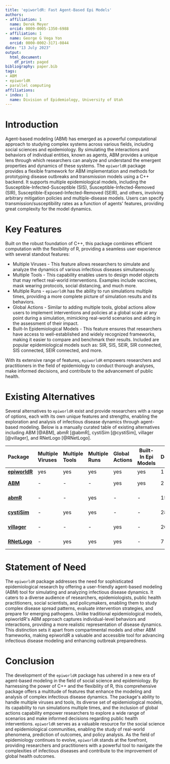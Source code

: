 ```yaml
---
title: 'epiworldR: Fast Agent-Based Epi Models'
authors:
- affiliation: 1
  name: Derek Meyer
  orcid: 0009-0005-1350-6988
- affiliation: 1
  name: George G Vega Yon
  orcid: 0000-0002-3171-0844
date: "13 July 2023"
output:
  html_document:
    df_print: paged
bibliography: paper.bib
tags:
- ABM
- epiworldR
- parallel computing
affiliations:
- index: 1
  name: Division of Epidemiology, University of Utah
---
```


# Introduction

Agent-based modeling (ABM) has emerged as a powerful computational approach to studying complex systems across various fields, including social sciences and epidemiology. By simulating the interactions and behaviors of individual entities, known as agents, ABM provides a unique lens through which researchers can analyze and understand the emergent properties and dynamics of these systems. The `epiworldR` package provides a flexible framework for ABM implementation and methods for prototyping disease outbreaks and transmission models using a C++ backend. It supports multiple epidemiological models, including the Susceptible-Infected-Susceptible (SIS), Susceptible-Infected-Removed (SIR), Susceptible-Exposed-Infected-Removed (SEIR), and others, involving arbitrary mitigation policies and multiple-disease models. Users can specify transmission/susceptibility rates as a function of agents' features, providing great complexity for the model dynamics.

# Key Features

Built on the robust foundation of C++, this package combines efficient computation with the flexibility of R, providing a seamless user experience with several standout features:

-   Multiple Viruses - This feature allows researchers to simulate and analyze the dynamics of various infectious diseases simultaneously.
-   Multiple Tools - This capability enables users to design model objects that may reflect real-world interventions. Examples include vaccines, mask wearing protocols, social distancing, and much more.
-   Multiple Runs - `epiworldR` has the ability to run simulations multiple times, providing a more complete picture of simulation results and its behaviors.
-   Global Actions - Similar to adding multiple tools, global actions allow users to implement interventions and policies at a global scale at any point during a simulation, mimicking real-world scenarios and aiding in the assessment of their impact.
-   Built-In Epidemiological Models - This feature ensures that researchers have access to well-established and widely recognized frameworks, making it easier to compare and benchmark their results. Included are popular epidemiological models such as: SIR, SIS, SEIR, SIR connected, SIS connected, SEIR connected, and more.

With its extensive range of features, `epiworldR` empowers researchers and practitioners in the field of epidemiology to conduct thorough analyses, make informed decisions, and contribute to the advancement of public health.

# Existing Alternatives

Several alternatives to `epiworldR` exist and provide researchers with a range of options, each with its own unique features and strengths, enabling the exploration and analysis of infectious disease dynamics through agent-based modeling. Below is a manually curated table of existing alternatives including ABM [@ABM], abmR [@abmR], cystiSim [@cystiSim], villager [@villager], and RNetLogo [@RNetLogo].

| Package                                                                     | Multiple Viruses | Multiple Tools | Multiple Runs | Global Actions | Built-In Epi Models | Dependencies                                                                                             | Last Commit                                                                                                               |
|:--------|:--------|:--------|:--------|:--------|---------|:--------|:--------|
| [**epiworldR**](https://cran.r-project.org/package=epiworldR)               | yes              | yes            | yes           | yes            | yes                 | 1 | July 2023 |
| [**ABM**](https://cran.r-project.org/package=ABM)                           | \-               | \-             | \-            | yes            | yes                 | 2             | April 2023                 |
| [**abmR**](https://cran.r-project.org/package=abmR)                         | \-               | \-             | yes           | \-             | \-                  | 156          | June 2023                   |
| [**cystiSim**](https://cran.r-project.org/package=cystiSim)                 | \-               | yes            | yes           | \-             | \-                  | 28   | February 2020      |
| [**villager**](https://cran.r-project.org/package=villager)                 | \-               | \-             | \-            | yes            | \-                  | 26  | December 2022          |
| [**RNetLogo**](https://cran.r-project.org/web/packages/RNetLogo/index.html) | \-               | yes            | yes           | yes            | \-                  | 7   | June 2017               |

# Statement of Need

The `epiworldR` package addresses the need for sophisticated epidemiological research by offering a user-friendly agent-based modeling (ABM) tool for simulating and analyzing infectious disease dynamics. It caters to a diverse audience of researchers, epidemiologists, public health practitioners, social scientists, and policymakers, enabling them to study complex disease spread patterns, evaluate intervention strategies, and prepare for emerging pathogens. Unlike traditional epidemiological models, epiworldR's ABM approach captures individual-level behaviors and interactions, providing a more realistic representation of disease dynamics. This distinction sets it apart from compartmental models and other ABM frameworks, making epiworldR a valuable and accessible tool for advancing infectious disease modeling and enhancing outbreak preparedness.

# Conclusion

The development of the `epiworldR` package has ushered in a new era of agent-based modeling in the field of social science and epidemiology. By harnessing the power of C++ and the flexibility of R, this comprehensive package offers a multitude of features that enhance the modeling and analysis of complex infectious disease dynamics. The package's ability to handle multiple viruses and tools, its diverse set of epidemiological models, its capability to run simulations multiple times, and the inclusion of global actions capability empower researchers to explore a wide range of scenarios and make informed decisions regarding public health interventions. `epiworldR` serves as a valuable resource for the social science and epidemiological communities, enabling the study of real-world phenomena, prediction of outcomes, and policy analysis. As the field of epidemiology continues to evolve, `epiworldR` stands at the forefront, providing researchers and practitioners with a powerful tool to navigate the complexities of infectious diseases and contribute to the improvement of global health outcomes.
